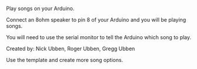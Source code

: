 Play songs on your Arduino.

Connect an 8ohm speaker to pin 8 of your Arduino and you will be playing songs.

You will need to use the serial monitor to tell the Arduino which song to play.

Created by: Nick Ubben, Roger Ubben, Gregg Ubben

Use the template and create more song options.

